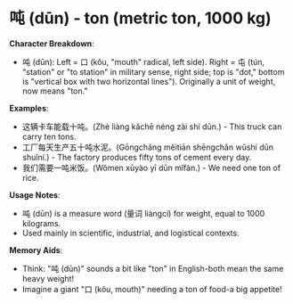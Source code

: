 # **吨 (dūn) - ton (metric ton, 1000 kg)**

**Character Breakdown**:  
- 吨 (dūn): Left = 口 (kǒu, "mouth" radical, left side). Right = 屯 (tún, "station" or "to station" in military sense, right side; top is "dot," bottom is "vertical box with two horizontal lines"). Originally a unit of weight, now means "ton."

**Examples**:  
- 这辆卡车能载十吨。(Zhè liàng kǎchē néng zài shí dūn.) - This truck can carry ten tons.  
- 工厂每天生产五十吨水泥。(Gōngchǎng měitiān shēngchǎn wǔshí dūn shuǐní.) - The factory produces fifty tons of cement every day.  
- 我们需要一吨米饭。(Wǒmen xūyào yī dūn mǐfàn.) - We need one ton of rice.

**Usage Notes**:  
- 吨 (dūn) is a measure word (量词 liàngcí) for weight, equal to 1000 kilograms.  
- Used mainly in scientific, industrial, and logistical contexts.

**Memory Aids**:  
- Think: "吨 (dūn)" sounds a bit like "ton" in English-both mean the same heavy weight!  
- Imagine a giant "口 (kǒu, mouth)" needing a ton of food-a big appetite!